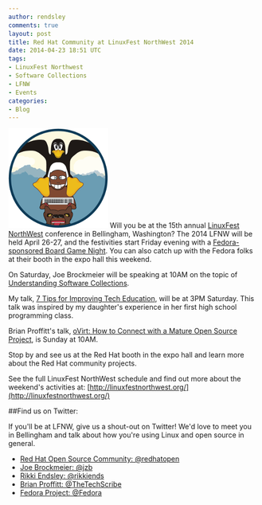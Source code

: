 ```yaml
---
author: rendsley
comments: true
layout: post
title: Red Hat Community at LinuxFest NorthWest 2014
date: 2014-04-23 18:51 UTC
tags:
- LinuxFest Northwest
- Software Collections
- LFNW
- Events
categories:
- Blog
---
```

![](/images/blog/lfnw-logo.png)
Will you be at the 15th annual [LinuxFest NorthWest](http://www.linuxfestnorthwest.org) conference in Bellingham, Washington? The 2014 LFNW will be held April 26-27, and the festivities start Friday evening with a [Fedora-sponsored Board Game Night](https://www.facebook.com/events/638447742875793). You can also catch up with the Fedora folks at their booth in the expo hall this weekend.

On Saturday, Joe Brockmeier will be speaking at 10AM on the topic of [Understanding Software Collections](http://linuxfestnorthwest.org/2014/sessions/understanding-software-collections). 

My talk, [7 Tips for Improving Tech Education](http://linuxfestnorthwest.org/2014/sessions/you-know-kids-7-tips-improving-tech-education), will be at 3PM Saturday. This talk was inspired by my daughter's experience in her first high school programming class.

Brian Proffitt's talk, [oVirt: How to Connect with a Mature Open Source Project](http://linuxfestnorthwest.org/2014/sessions/ovirt-how-connect-mature-open-source-project), is Sunday at 10AM. 

Stop by and see us at the Red Hat booth in the expo hall and learn more about the Red Hat community projects.

See the full LinuxFest NorthWest schedule and find out more about the weekend's activities at: [http://linuxfestnorthwest.org/](http://linuxfestnorthwest.org/)

##Find us on Twitter:

If you'll be at LFNW, give us a shout-out on Twitter! We'd love to meet you in Bellingham and talk about how you're using Linux and open source in general.

* [Red Hat Open Source Community: @redhatopen](https://twitter.com/redhatopen)
* [Joe Brockmeier: @jzb](https://twitter.com/jzb)
* [Rikki Endsley: @rikkiends](https://twitter.com/rikkiends)
* [Brian Proffitt: @TheTechScribe](https://twitter.com/TheTechScribe)
* [Fedora Project: @Fedora](https://twitter.com/Fedora)
